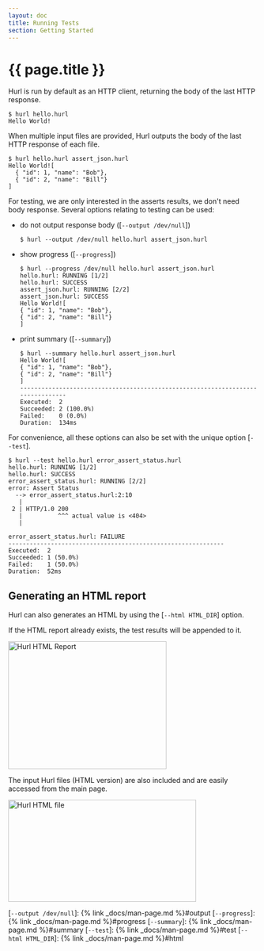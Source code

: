 ```yaml
---
layout: doc
title: Running Tests
section: Getting Started
---
```


# {{ page.title }}

Hurl is run by default as an HTTP client, returning the body of the last HTTP response.

```shell
$ hurl hello.hurl
Hello World!
```

When multiple input files are provided, Hurl outputs the body of the last HTTP response of each file.

```
$ hurl hello.hurl assert_json.hurl
Hello World![
  { "id": 1, "name": "Bob"},
  { "id": 2, "name": "Bill"}
]
```


For testing, we are only interested in the asserts results, we don't need body response.
Several options relating to testing can be used:

- do not output response body ([`--output /dev/null`])

      $ hurl --output /dev/null hello.hurl assert_json.hurl


- show progress ([`--progress`])

      $ hurl --progress /dev/null hello.hurl assert_json.hurl
      hello.hurl: RUNNING [1/2]
      hello.hurl: SUCCESS
      assert_json.hurl: RUNNING [2/2]
      assert_json.hurl: SUCCESS
      Hello World![
      { "id": 1, "name": "Bob"},
      { "id": 2, "name": "Bill"}
      ]

- print summary ([`--summary`])

      $ hurl --summary hello.hurl assert_json.hurl
      Hello World![
      { "id": 1, "name": "Bob"},
      { "id": 2, "name": "Bill"}
      ]
      --------------------------------------------------------------------------------
      Executed:  2
      Succeeded: 2 (100.0%)
      Failed:    0 (0.0%)
      Duration:  134ms


For convenience, all these options can also be set with the unique option [`--test`].

```shell
$ hurl --test hello.hurl error_assert_status.hurl 
hello.hurl: RUNNING [1/2]
hello.hurl: SUCCESS
error_assert_status.hurl: RUNNING [2/2]
error: Assert Status
  --> error_assert_status.hurl:2:10
   |
 2 | HTTP/1.0 200
   |          ^^^ actual value is <404>
   |

error_assert_status.hurl: FAILURE
-------------------------------------------------------------
Executed:  2
Succeeded: 1 (50.0%)
Failed:    1 (50.0%)
Duration:  52ms
```


## Generating an HTML report

Hurl can also generates an HTML by using the [`--html HTML_DIR`] option.

If the HTML report already exists, the test results will be appended to it.

<img src="/assets/img/hurl-html-report.png" width="320" height="258" alt="Hurl HTML Report">

The input Hurl files (HTML version) are also included and are easily accessed from the main page.

<img src="/assets/img/hurl-html-file.png"  width="380" height="206" alt="Hurl HTML file">


[`--output /dev/null`]: {% link _docs/man-page.md %}#output
[`--progress`]: {% link _docs/man-page.md %}#progress
[`--summary`]: {% link _docs/man-page.md %}#summary
[`--test`]: {% link _docs/man-page.md %}#test
[`--html HTML_DIR`]: {% link _docs/man-page.md %}#html